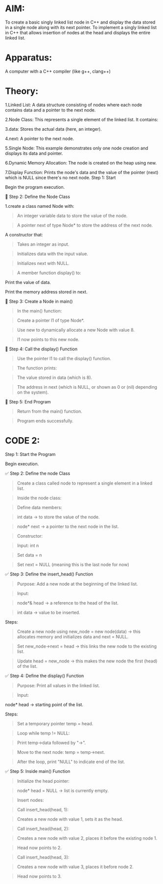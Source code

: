 # AIM:

To create a basic singly linked list node in C++ and display the data stored in a single node along with its next pointer.
To implement a singly linked list in C++ that allows insertion of nodes at the head and displays the entire linked list.

# Apparatus:

A computer with a C++ compiler (like g++, clang++)

# Theory:

1.Linked List: A data structure consisting of nodes where each node contains data and a pointer to the next node.

2.Node Class: This represents a single element of the linked list. It contains:

3.data: Stores the actual data (here, an integer).

4.next: A pointer to the next node.

5.Single Node: This example demonstrates only one node creation and displays its data and pointer.

6.Dynamic Memory Allocation: The node is created on the heap using new.

7.Display Function: Prints the node's data and the value of the pointer (next) which is NULL since there's no next node.
Step 1: Start

Begin the program execution.

🔹 Step 2: Define the Node Class

1.create a class named Node with:

>An integer variable data to store the value of the node.

>A pointer next of type Node* to store the address of the next node.

A constructor that:

>Takes an integer as input.

>Initializes data with the input value.

>Initializes next with NULL.

>A member function display() to:

Print the value of data.

Print the memory address stored in next.

🔹 Step 3: Create a Node in main()

>In the main() function:

>Create a pointer l1 of type Node*.

>Use new to dynamically allocate a new Node with value 8.

>l1 now points to this new node.

🔹 Step 4: Call the display() Function

>Use the pointer l1 to call the display() function.

>The function prints:

>The value stored in data (which is 8).

>The address in next (which is NULL, or shown as 0 or (nil) depending on the system).

🔹 Step 5: End Program

>Return from the main() function.

>Program ends successfully.

# CODE 2:
Step 1: Start the Program

Begin execution.

✅ Step 2: Define the node Class

>Create a class called node to represent a single element in a linked list.

>Inside the node class:

>Define data members:

>int data → to store the value of the node.

>node* next → a pointer to the next node in the list.

>Constructor:

>Input: int n

>Set data = n

>Set next = NULL (meaning this is the last node for now)

✅ Step 3: Define the insert_head() Function

>Purpose: Add a new node at the beginning of the linked list.

>Input:

>node*& head → a reference to the head of the list.

>int data → value to be inserted.

Steps:

>Create a new node using new_node = new node(data) → this allocates memory and initializes data and next = NULL.

>Set new_node->next = head → this links the new node to the existing list.

>Update head = new_node → this makes the new node the first (head) of the list.

✅ Step 4: Define the display() Function

>Purpose: Print all values in the linked list.

>Input:

node* head → starting point of the list.

Steps:

>Set a temporary pointer temp = head.

>Loop while temp != NULL:

>Print temp->data followed by "->".

>Move to the next node: temp = temp->next.

>After the loop, print "NULL" to indicate end of the list.

✅ Step 5: Inside main() Function

>Initialize the head pointer:

>node* head = NULL → list is currently empty.

>Insert nodes:

>Call insert_head(head, 1):

>Creates a new node with value 1, sets it as the head.

>Call insert_head(head, 2):

>Creates a new node with value 2, places it before the existing node 1.

>Head now points to 2.

>Call insert_head(head, 3):

>Creates a new node with value 3, places it before node 2.

>Head now points to 3.


